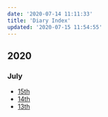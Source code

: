 ```yaml
---
date: '2020-07-14 11:11:33'
title: 'Diary Index'
updated: '2020-07-15 11:54:55'
---
```

## 2020

### July
  * [15th](/2020-07-15)
  * [14th](/2020-07-14)
  * [13th](/2020-07-13)
